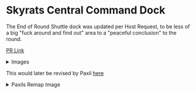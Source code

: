 # Skyrats Central Command Dock
The End of Round Shuttle dock was updated per Host Request, to be less of a big "fuck around and find out" area to a "peaceful conclusion" to the round.

[PR Link](https://github.com/Skyrat-SS13/Skyrat-tg/pull/14924)

<details>
<summary> Images </summary>

![image](https://github.com/Jolly-66/MapDepot/assets/70232195/96e128cc-bd11-4bc3-9481-d70893e2de12)

![image](https://github.com/Jolly-66/MapDepot/assets/70232195/56840b40-72c5-48ba-b423-f3b868066c4f)

![image](https://github.com/Jolly-66/MapDepot/assets/70232195/2730307b-4ae1-41d7-bcce-e042b7e729f3)

![image](https://github.com/Jolly-66/MapDepot/assets/70232195/73cf33dd-4669-499f-a390-94b8649a701c)

</details>

This would later be revised by Paxil [here](https://github.com/Skyrat-SS13/Skyrat-tg/pull/16552)

<details>
<summary> Paxils Remap Image</summary>

![image](https://github.com/Jolly-66/MapDepot/assets/70232195/ca920e93-4be2-4b3e-8192-8d87f2ded30c)

</details>
